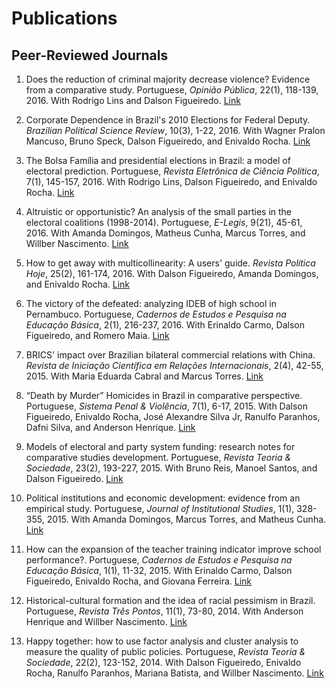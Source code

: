 Publications
================

Peer-Reviewed Journals
----------------------

1. Does the reduction of criminal majority decrease violence? Evidence from a comparative study. Portuguese, *Opinião Pública*, 22(1), 118-139, 2016. With Rodrigo Lins and Dalson Figueiredo. [Link](http://www.scielo.br/pdf/op/v22n1/1807-0191-op-22-1-0118.pdf)

1. Corporate Dependence in Brazil's 2010 Elections for Federal Deputy. *Brazilian Political Science Review*, 10(3), 1-22, 2016. With Wagner Pralon Mancuso, Bruno Speck, Dalson Figueiredo, and Enivaldo Rocha. [Link](http://www.scielo.br/pdf/bpsr/v10n3/1981-3821-bpsr-1981-38212016000300004.pdf)

1. The Bolsa Família and presidential elections in Brazil: a model of electoral prediction. Portuguese, *Revista Eletrônica de Ciência Política*, 7(1), 145-157, 2016. With Rodrigo Lins, Dalson Figueiredo, and Enivaldo Rocha. [Link](http://revistas.ufpr.br/politica/article/view/46514/28755)

1. Altruistic or opportunistic? An analysis of the small parties in the electoral coalitions (1998-2014). Portuguese, *E-Legis*, 9(21), 45-61, 2016. With Amanda Domingos, Matheus Cunha, Marcus Torres, and Willber Nascimento. [Link](http://e-legis.camara.leg.br/cefor/index.php/e-legis/article/view/274/365)

1. How to get away with multicollinearity: A users' guide. *Revista Política Hoje*, 25(2), 161-174, 2016. With Dalson Figueiredo, Amanda Domingos, and Enivaldo Rocha. [Link](https://periodicos.ufpe.br/revistas/politicahoje/article/view/3866/14664)

1. The victory of the defeated: analyzing IDEB of high school in Pernambuco. Portuguese, *Cadernos de Estudos e Pesquisa na Educação Básica*, 2(1), 216-237, 2016. With Erinaldo Carmo, Dalson Figueiredo, and Romero Maia. [Link](http://www.revista.ufpe.br/cadernoscap/index.php/cadernoscap/article/view/48/55)

1. BRICS' impact over Brazilian bilateral commercial relations with China. *Revista de Iniciação Científica em Relações Internacionais*, 2(4), 42-55, 2015. With Maria Eduarda Cabral and Marcus Torres. [Link](http://www.okara.ufpb.br/ojs/index.php/ricri/article/view/22029/13676)

1. “Death by Murder” Homicides in Brazil in comparative perspective. Portuguese, *Sistema Penal \& Violência*, 7(1), 6-17, 2015. With Dalson Figueiredo, Enivaldo Rocha, José Alexandre Silva Jr, Ranulfo Paranhos, Dafni Silva, and Anderson Henrique. [Link](http://revistaseletronicas.pucrs.br/ojs/index.php/sistemapenaleviolencia/article/viewFile/20576/13440)

1. Models of electoral and party system funding: research notes for comparative studies development. Portuguese, *Revista Teoria \& Sociedade*, 23(2), 193-227, 2015. With Bruno Reis, Manoel Santos, and Dalson Figueiredo. [Link](http://fil.fafich.ufmg.br/~revistasociedade/index.php/rts/article/view/219/163)

1. Political institutions and economic development: evidence from an empirical study. Portuguese, *Journal of Institutional Studies*, 1(1), 328-355, 2015. With Amanda Domingos, Marcus Torres, and Matheus Cunha. [Link](https://estudosinstitucionais.com/REI/article/view/13/28)

1. How can the expansion of the teacher training indicator improve school performance?. Portuguese, *Cadernos de Estudos e Pesquisa na Educação Básica*, 1(1), 11-32, 2015. With Erinaldo Carmo, Dalson Figueiredo, Enivaldo Rocha, and Giovana Ferreira. [Link](http://www.revista.ufpe.br/cadernoscap/index.php/cadernoscap/article/view/6/2)

1. Historical-cultural formation and the idea of racial pessimism in Brazil. Portuguese, *Revista Três Pontos*, 11(1), 73-80, 2014. With Anderson Henrique and Willber Nascimento. [Link](https://seer.ufmg.br/index.php/revistatrespontos/article/view/2662/2038)

1. Happy together: how to use factor analysis and cluster analysis to measure the quality of public policies. Portuguese, *Revista Teoria \& Sociedade*, 22(2), 123-152, 2014. With Dalson Figueiredo, Enivaldo Rocha, Ranulfo Paranhos, Mariana Batista, and Willber Nascimento. [Link](http://dcs.fafich.ufmg.br/~revistasociedade/index.php/rts/article/view/197/143)

